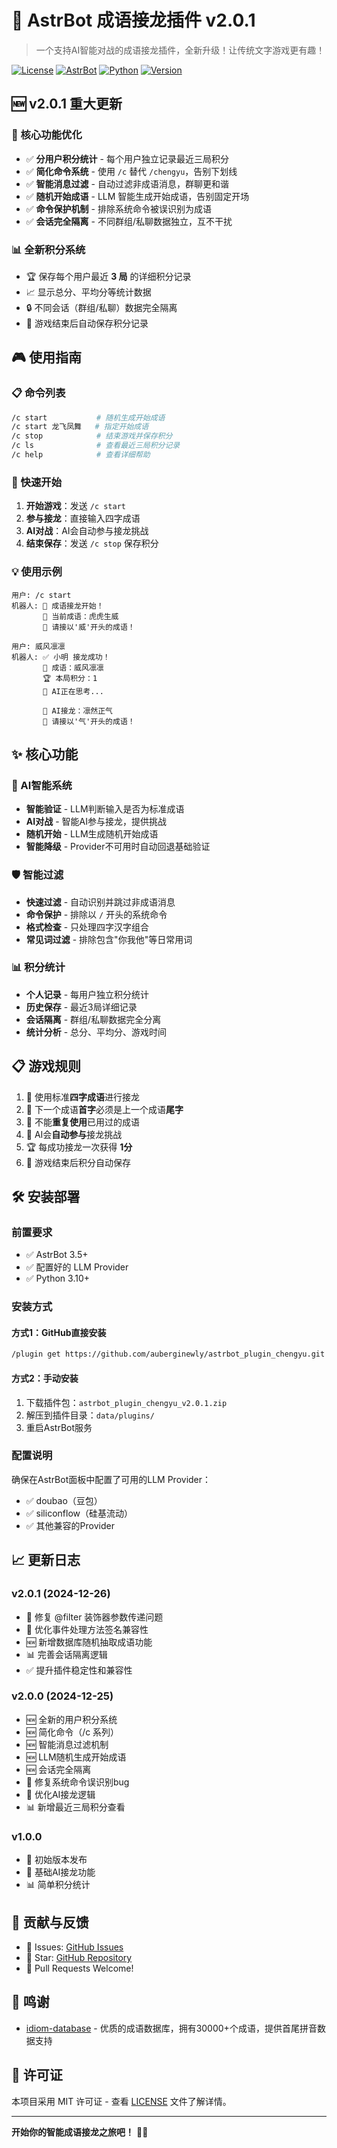 # 🐉 AstrBot 成语接龙插件 v2.0.1

> 一个支持AI智能对战的成语接龙插件，全新升级！让传统文字游戏更有趣！

[![License](https://img.shields.io/badge/license-MIT-blue.svg)](LICENSE)
[![AstrBot](https://img.shields.io/badge/AstrBot-3.5+-green.svg)](https://github.com/Soulter/AstrBot)
[![Python](https://img.shields.io/badge/Python-3.10+-yellow.svg)](https://www.python.org/)
[![Version](https://img.shields.io/badge/version-2.0.1-red.svg)](https://github.com/auberginewly/astrbot_plugin_chengyu)

## 🆕 v2.0.1 重大更新

### 🎯 核心功能优化
- ✅ **分用户积分统计** - 每个用户独立记录最近三局积分
- ✅ **简化命令系统** - 使用 `/c` 替代 `/chengyu`，告别下划线
- ✅ **智能消息过滤** - 自动过滤非成语消息，群聊更和谐
- ✅ **随机开始成语** - LLM 智能生成开始成语，告别固定开场
- ✅ **命令保护机制** - 排除系统命令被误识别为成语
- ✅ **会话完全隔离** - 不同群组/私聊数据独立，互不干扰

### 📊 全新积分系统
- 🏆 保存每个用户最近 **3 局** 的详细积分记录
- 📈 显示总分、平均分等统计数据
- 🔒 不同会话（群组/私聊）数据完全隔离
- 💾 游戏结束后自动保存积分记录

## 🎮 使用指南

### 📋 命令列表
```bash
/c start           # 随机生成开始成语
/c start 龙飞凤舞   # 指定开始成语
/c stop            # 结束游戏并保存积分
/c ls              # 查看最近三局积分记录
/c help            # 查看详细帮助
```

### 🚀 快速开始
1. **开始游戏**：发送 `/c start`
2. **参与接龙**：直接输入四字成语
3. **AI对战**：AI会自动参与接龙挑战
4. **结束保存**：发送 `/c stop` 保存积分

### 💡 使用示例
```
用户: /c start
机器人: 🐉 成语接龙开始！
       🎯 当前成语：虎虎生威
       👤 请接以'威'开头的成语！

用户: 威风凛凛
机器人: ✅ 小明 接龙成功！
       📝 成语：威风凛凛
       🏆 本局积分：1
       🤖 AI正在思考...
       
       🤖 AI接龙：凛然正气
       👤 请接以'气'开头的成语！
```

## ✨ 核心功能

### 🤖 AI智能系统
- **智能验证** - LLM判断输入是否为标准成语
- **AI对战** - 智能AI参与接龙，提供挑战
- **随机开始** - LLM生成随机开始成语
- **智能降级** - Provider不可用时自动回退基础验证

### 🛡️ 智能过滤
- **快速过滤** - 自动识别并跳过非成语消息
- **命令保护** - 排除以 `/` 开头的系统命令
- **格式检查** - 只处理四字汉字组合
- **常见词过滤** - 排除包含"你我他"等日常用词

### 📊 积分统计
- **个人记录** - 每用户独立积分统计
- **历史保存** - 最近3局详细记录
- **会话隔离** - 群组/私聊数据完全分离
- **统计分析** - 总分、平均分、游戏时间

## 📋 游戏规则

1. 🎯 使用标准**四字成语**进行接龙
2. 🔗 下一个成语**首字**必须是上一个成语**尾字**
3. 🚫 不能**重复使用**已用过的成语
4. 🤖 AI会**自动参与**接龙挑战
5. 🏆 每成功接龙一次获得 **1分**
6. 💾 游戏结束后积分自动保存

## 🛠️ 安装部署

### 前置要求
- ✅ AstrBot 3.5+
- ✅ 配置好的 LLM Provider
- ✅ Python 3.10+

### 安装方式

#### 方式1：GitHub直接安装
```bash
/plugin get https://github.com/auberginewly/astrbot_plugin_chengyu.git
```

#### 方式2：手动安装
1. 下载插件包：`astrbot_plugin_chengyu_v2.0.1.zip`
2. 解压到插件目录：`data/plugins/`
3. 重启AstrBot服务

### 配置说明
确保在AstrBot面板中配置了可用的LLM Provider：
- ✅ doubao（豆包）
- ✅ siliconflow（硅基流动）
- ✅ 其他兼容的Provider

## 📈 更新日志

### v2.0.1 (2024-12-26)
- 🔧 修复 @filter 装饰器参数传递问题
- 🔧 优化事件处理方法签名兼容性
- 🆕 新增数据库随机抽取成语功能
- 📊 完善会话隔离逻辑
- ✅ 提升插件稳定性和兼容性

### v2.0.0 (2024-12-25)
- 🆕 全新的用户积分系统
- 🆕 简化命令（/c 系列）
- 🆕 智能消息过滤机制
- 🆕 LLM随机生成开始成语
- 🆕 会话完全隔离
- 🔧 修复系统命令误识别bug
- 🔧 优化AI接龙逻辑
- 📊 新增最近三局积分查看

### v1.0.0
- 🎉 初始版本发布
- 🤖 基础AI接龙功能
- 📊 简单积分统计

## 🤝 贡献与反馈

- 📧 Issues: [GitHub Issues](https://github.com/auberginewly/astrbot_plugin_chengyu/issues)
- 🌟 Star: [GitHub Repository](https://github.com/auberginewly/astrbot_plugin_chengyu)
- 🔄 Pull Requests Welcome!

## 🤝 鸣谢

- [idiom-database](https://github.com/crazywhalecc/idiom-database) - 优质的成语数据库，拥有30000+个成语，提供首尾拼音数据支持

## 📄 许可证

本项目采用 MIT 许可证 - 查看 [LICENSE](LICENSE) 文件了解详情。

---

**开始你的智能成语接龙之旅吧！** 🚀🐉

